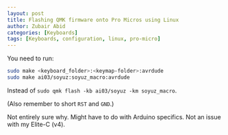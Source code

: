 ```yaml
---
layout: post
title: Flashing QMK firmware onto Pro Micros using Linux
author: Zubair Abid
categories: [Keyboards]
tags: [Keyboards, configuration, linux, pro-micro]
---
```


You need to run:

```bash
sudo make <keyboard_folder>:<keymap-folder>:avrdude
sudo make ai03/soyuz:soyuz_macro:avrdude
```

Instead of `sudo qmk flash -kb ai03/soyuz -km soyuz_macro`.

(Also remember to short `RST` and `GND`.)

Not entirely sure why. Might have to do with Arduino specifics. Not an issue
with my Elite-C (v4).
